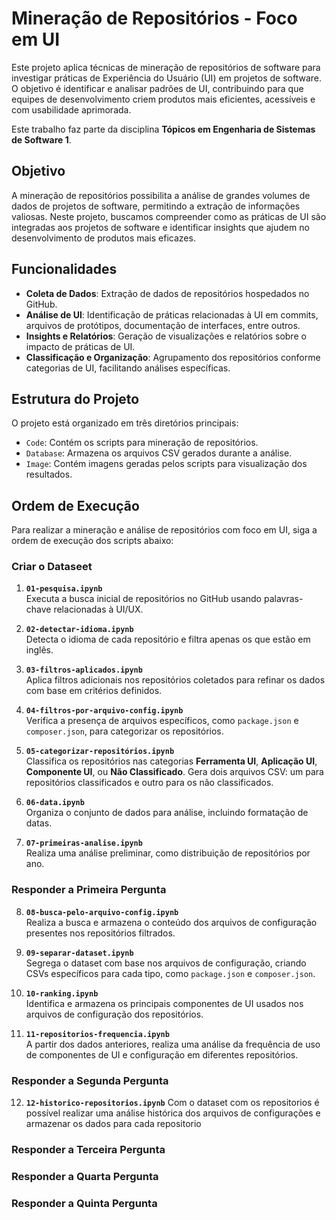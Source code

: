 # Mineração de Repositórios - Foco em UI

Este projeto aplica técnicas de mineração de repositórios de software para investigar práticas de Experiência do Usuário (UI) em projetos de software. O objetivo é identificar e analisar padrões de UI, contribuindo para que equipes de desenvolvimento criem produtos mais eficientes, acessíveis e com usabilidade aprimorada.

Este trabalho faz parte da disciplina **Tópicos em Engenharia de Sistemas de Software 1**.

## Objetivo

A mineração de repositórios possibilita a análise de grandes volumes de dados de projetos de software, permitindo a extração de informações valiosas. Neste projeto, buscamos compreender como as práticas de UI são integradas aos projetos de software e identificar insights que ajudem no desenvolvimento de produtos mais eficazes.

## Funcionalidades

- **Coleta de Dados**: Extração de dados de repositórios hospedados no GitHub.
- **Análise de UI**: Identificação de práticas relacionadas à UI em commits, arquivos de protótipos, documentação de interfaces, entre outros.
- **Insights e Relatórios**: Geração de visualizações e relatórios sobre o impacto de práticas de UI.
- **Classificação e Organização**: Agrupamento dos repositórios conforme categorias de UI, facilitando análises específicas.

## Estrutura do Projeto

O projeto está organizado em três diretórios principais:
- `Code`: Contém os scripts para mineração de repositórios.
- `Database`: Armazena os arquivos CSV gerados durante a análise.
- `Image`: Contém imagens geradas pelos scripts para visualização dos resultados.

## Ordem de Execução

Para realizar a mineração e análise de repositórios com foco em UI, siga a ordem de execução dos scripts abaixo:


### Criar o Dataseet
1. **`01-pesquisa.ipynb`**  
   Executa a busca inicial de repositórios no GitHub usando palavras-chave relacionadas à UI/UX.

2. **`02-detectar-idioma.ipynb`**  
   Detecta o idioma de cada repositório e filtra apenas os que estão em inglês.

3. **`03-filtros-aplicados.ipynb`**  
   Aplica filtros adicionais nos repositórios coletados para refinar os dados com base em critérios definidos.

4. **`04-filtros-por-arquivo-config.ipynb`**  
   Verifica a presença de arquivos específicos, como `package.json` e `composer.json`, para categorizar os repositórios.

5. **`05-categorizar-repositórios.ipynb`**  
   Classifica os repositórios nas categorias **Ferramenta UI**, **Aplicação UI**, **Componente UI**, ou **Não Classificado**. Gera dois arquivos CSV: um para repositórios classificados e outro para os não classificados.

6. **`06-data.ipynb`**  
   Organiza o conjunto de dados para análise, incluindo formatação de datas.

7. **`07-primeiras-analise.ipynb`**  
   Realiza uma análise preliminar, como distribuição de repositórios por ano.

### Responder a Primeira Pergunta

8. **`08-busca-pelo-arquivo-config.ipynb`**  
   Realiza a busca e armazena o conteúdo dos arquivos de configuração presentes nos repositórios filtrados.

9. **`09-separar-dataset.ipynb`**  
   Segrega o dataset com base nos arquivos de configuração, criando CSVs específicos para cada tipo, como `package.json` e `composer.json`.

10. **`10-ranking.ipynb`**  
   Identifica e armazena os principais componentes de UI usados nos arquivos de configuração dos repositórios.

11. **`11-repositorios-frequencia.ipynb`**  
   A partir dos dados anteriores, realiza uma análise da frequência de uso de componentes de UI e configuração em diferentes repositórios.

### Responder a Segunda Pergunta

12. **`12-historico-repositorios.ipynb`**
   Com o dataset com os repositorios é  possível realizar uma análise histórica dos arquivos de configurações e armazenar os dados para cada repositorio


### Responder a Terceira Pergunta


### Responder a Quarta Pergunta


### Responder a Quinta Pergunta